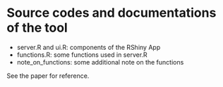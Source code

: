 # Source codes and documentations of the tool
- server.R and ui.R: components of the RShiny App
- functions.R: some functions used in server.R
- note_on_functions: some additional note on the functions

See the paper for reference. 

